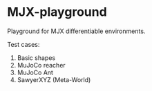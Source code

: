 # MJX-playground
Playground for MJX differentiable environments.


Test cases:
1. Basic shapes
2. MuJoCo reacher
3. MuJoCo Ant
4. SawyerXYZ (Meta-World)
